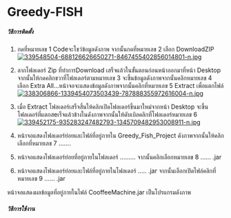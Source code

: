 # Greedy-FISH
 ##### วิธีการติดตั้ง
 
1. กดที่หมายเลข 1 Codeจะโชว์ข้อมูลดังภาพ จากนั้นกดที่หมายเลข 2 เลือก DownloadZIP
[![339548504-688126626650271-8467455402856014801-n.jpg](https://i.postimg.cc/c4gDbsKg/339548504-688126626650271-8467455402856014801-n.jpg)](https://postimg.cc/GHRJBnxd)


2. ลากโฟลเดอร์ Zip ที่ทําการDownload เสร็จแล้วในขั้นตอนก่อนหน้าออกมาที่หน้า Desktop จากนั้นให้กดคลิกขวาที่โฟลเดอร์ตามหมายเลข 3 จะขึ้นข้อมูลดังภาพจากนั้นคลิกหมายเลข 4 เลือก Extra All...หน้าจอจะแสดงข้อมูลดังภาพจากนั้นคลิกที่หมายเลข 5 Extract เพื่อแตกไฟล์
[![338306866-1339454073503439-787888355972616004-n.jpg](https://i.postimg.cc/mrmtryKx/338306866-1339454073503439-787888355972616004-n.jpg)](https://postimg.cc/XZyVHdVx)




3. เมื่อ Extract  โฟลเดอร์เสร็จสิ้นให้คลิกเปิดโฟลเดอร์ขึ้นมาใหม่จากหน้า Desktop จะขึ้นโฟลเดอร์ที่แตกสeเร็จแล้วข้างในดังภาพจากนั้นให้ดับเบิลคลิกที่โฟลเดอร์หมายเลข 6
[![339452175-935283247482793-1345709482953008911-n.jpg](https://i.postimg.cc/XNCwYXc2/339452175-935283247482793-1345709482953008911-n.jpg)](https://postimg.cc/F1hfPr6c)




4. หน้าจอแสดงโฟลเดอร์ย่อยและไฟล์ที่อยู่ภายใน Greedy_Fish_Project ดังภาพจากนั้นให้คลิกเลือกที่หมายเลข 7 .......



5. หน้าจอแสดงโฟลเดอร์ย่อยที่อยู่ภายในโฟลเดอร์ ......... จากนั้นคลิกเลือกหมายเลข 8 ...... .jar



6. หน้าจอแสดงโฟลเดอร์ย่อยและไฟล์ที่อยู่ภายในโฟลเดอร์ ..... .jar จากนั้นเลือกเปิดไฟล์คลิกที่หมายเลข 9 ...... .jar



หน้าจอแสดงผลข้อมูลที่อยู่ภายในไฟล์ CooffeeMachine.jar เป็นโปรแกรมดังภาพ




 ##### วิธีการใช้งาน
